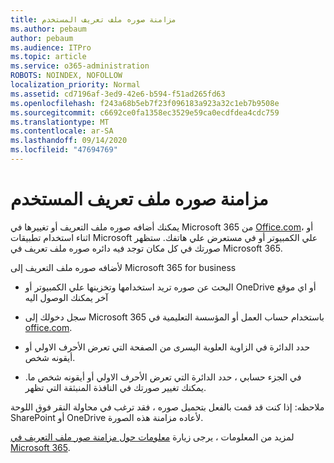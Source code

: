 ```yaml
---
title: مزامنة صوره ملف تعريف المستخدم
ms.author: pebaum
author: pebaum
ms.audience: ITPro
ms.topic: article
ms.service: o365-administration
ROBOTS: NOINDEX, NOFOLLOW
localization_priority: Normal
ms.assetid: cd7196af-3ed9-42e6-b594-f51ad265fd63
ms.openlocfilehash: f243a68b5eb7f23f096183a923a32c1eb7b9508e
ms.sourcegitcommit: c6692ce0fa1358ec3529e59ca0ecdfdea4cdc759
ms.translationtype: MT
ms.contentlocale: ar-SA
ms.lasthandoff: 09/14/2020
ms.locfileid: "47694769"
---
```

# <a name="sync-a-users-profile-picture"></a>مزامنة صوره ملف تعريف المستخدم

يمكنك أضافه صوره ملف التعريف أو تغييرها في Microsoft 365 من [Office.com](https://www.office.com)، أو اثناء استخدام تطبيقات Microsoft علي الكمبيوتر أو في مستعرض علي هاتفك. ستظهر صورتك في كل مكان توجد فيه دائره صوره ملف تعريف في Microsoft 365.

لأضافه صوره ملف التعريف إلى Microsoft 365 for business

- البحث عن صوره تريد استخدامها وتخزينها علي الكمبيوتر أو OneDrive أو اي موقع آخر يمكنك الوصول اليه

- سجل دخولك إلى Microsoft 365 باستخدام حساب العمل أو المؤسسة التعليمية في [office.com](https://www.office.com).

- حدد الدائرة في الزاوية العلوية اليسرى من الصفحة التي تعرض الأحرف الاولي أو أيقونه شخص.

- في الجزء حسابي ، حدد الدائرة التي تعرض الأحرف الاولي أو أيقونه شخص ما. يمكنك تغيير صورتك في النافذة المنبثقة التي تظهر.

ملاحظه: إذا كنت قد قمت بالفعل بتحميل صوره ، فقد ترغب في محاولة النقر فوق اللوحة SharePoint أو OneDrive لأعاده مزامنة هذه الصورة.

لمزيد من المعلومات ، يرجى زيارة [معلومات حول مزامنة صور ملف التعريف في Microsoft 365](https://support.office.com/article/information-about-profile-picture-synchronization-in-office-365-20594d76-d054-4af4-a660-401133e3d48a).

